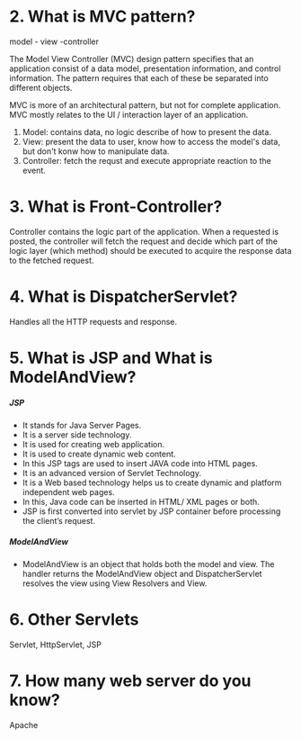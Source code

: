 # 2. What is MVC pattern?

model - view -controller

The Model View Controller (MVC) design pattern specifies that an application consist of a data model, presentation information, and control information. The pattern requires that each of these be separated into different objects.

MVC is more of an architectural pattern, but not for complete application. MVC mostly relates to the UI / interaction layer of an application. 

1. Model: contains data, no logic describe of how to present the data.
2. View: present the data to user, know how to access the model's data, but don't konw how to manipulate data.
3. Controller: fetch the requst and execute appropriate reaction to the event. 

# 3. What is Front-Controller?

Controller contains the logic part of the application. When a requested is posted, the controller will fetch the request and decide which part of the logic layer (which method) should be executed to acquire the response data to the fetched request.

# 4. What is DispatcherServlet? 
Handles all the HTTP requests and response.

# 5. What is JSP and What is ModelAndView?

##### JSP
- It stands for Java Server Pages.
- It is a server side technology.
- It is used for creating web application.
- It is used to create dynamic web content.
- In this JSP tags are used to insert JAVA code into HTML pages.
- It is an advanced version of Servlet Technology.
- It is a Web based technology helps us to create dynamic and platform independent web pages.
- In this, Java code can be inserted in HTML/ XML pages or both.
- JSP is first converted into servlet by JSP container before processing the client’s request.

##### ModelAndView
- ModelAndView is an object that holds both the model and view. The handler returns the ModelAndView object and DispatcherServlet resolves the view using View Resolvers and View.

# 6. Other Servlets

Servlet, HttpServlet, JSP

# 7. How many web server do you know? 

Apache
